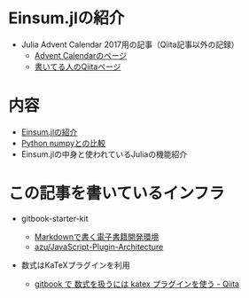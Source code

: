 # Einsum.jlの紹介

- Julia Advent Calendar 2017用の記事（Qiita記事以外の記録）
  - [Advent Calendarのページ](https://qiita.com/advent-calendar/2017/julialang)
  - [書いてる人のQiitaページ](https://qiita.com/taki__taki__)

# 内容
- [Einsum.jlの紹介](ja/intro.md)
- [Python numpyとの比較](ja/compare.md)
- Einsum.jlの中身と使われているJuliaの機能紹介

# この記事を書いているインフラ
- gitbook-starter-kit
  - [Markdownで書く電子書籍開発環境](http://azu.github.io/slide/niku_sushi/ebook_development.html "Markdownで書く電子書籍開発環境")
  - [azu/JavaScript-Plugin-Architecture](https://github.com/azu/JavaScript-Plugin-Architecture "azu/JavaScript-Plugin-Architecture")

- 数式はKaTeXプラグインを利用
  - <a href='https://qiita.com/_____/items/23e84bc20c424f2caaf3' target='_blank'>gitbook で 数式を扱うには katex プラグインを使う - Qiita</a>